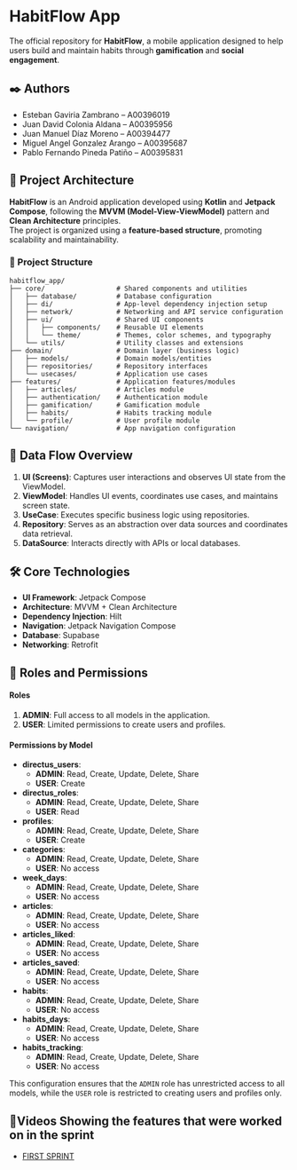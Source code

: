 # HabitFlow App

The official repository for **HabitFlow**, a mobile application designed to help users build and
maintain habits through **gamification** and **social engagement**.

## ✒️ Authors

- Esteban Gaviria Zambrano – A00396019
- Juan David Colonia Aldana – A00395956
- Juan Manuel Díaz Moreno – A00394477
- Miguel Angel Gonzalez Arango – A00395687
- Pablo Fernando Pineda Patiño – A00395831

## 📐 Project Architecture

**HabitFlow** is an Android application developed using **Kotlin** and **Jetpack Compose**,
following the **MVVM (Model-View-ViewModel)** pattern and **Clean Architecture** principles.  
The project is organized using a **feature-based structure**, promoting scalability and
maintainability.

### 📁 Project Structure

```text
habitflow_app/
├── core/                  # Shared components and utilities
│   ├── database/          # Database configuration
│   ├── di/                # App-level dependency injection setup
│   ├── network/           # Networking and API service configuration
│   ├── ui/                # Shared UI components
│   │   ├── components/    # Reusable UI elements
│   │   └── theme/         # Themes, color schemes, and typography
│   └── utils/             # Utility classes and extensions
├── domain/                # Domain layer (business logic)
│   ├── models/            # Domain models/entities
│   ├── repositories/      # Repository interfaces
│   └── usecases/          # Application use cases
├── features/              # Application features/modules
│   ├── articles/          # Articles module
│   ├── authentication/    # Authentication module
│   ├── gamification/      # Gamification module
│   ├── habits/            # Habits tracking module
│   └── profile/           # User profile module
└── navigation/            # App navigation configuration
```

## 🔄 Data Flow Overview

1. **UI (Screens)**: Captures user interactions and observes UI state from the ViewModel.
2. **ViewModel**: Handles UI events, coordinates use cases, and maintains screen state.
3. **UseCase**: Executes specific business logic using repositories.
4. **Repository**: Serves as an abstraction over data sources and coordinates data retrieval.
5. **DataSource**: Interacts directly with APIs or local databases.

## 🛠️ Core Technologies

- **UI Framework**: Jetpack Compose
- **Architecture**: MVVM + Clean Architecture
- **Dependency Injection**: Hilt
- **Navigation**: Jetpack Navigation Compose
- **Database**: Supabase
- **Networking**: Retrofit

## 📜 Roles and Permissions

#### **Roles**
1. **ADMIN**: Full access to all models in the application.
2. **USER**: Limited permissions to create users and profiles.

#### **Permissions by Model**

- **directus_users**:
    - **ADMIN**: Read, Create, Update, Delete, Share
    - **USER**: Create
- **directus_roles**:
    - **ADMIN**: Read, Create, Update, Delete, Share
    - **USER**: Read
- **profiles**:
    - **ADMIN**: Read, Create, Update, Delete, Share
    - **USER**: Create
- **categories**:
    - **ADMIN**: Read, Create, Update, Delete, Share
    - **USER**: No access
- **week_days**:
    - **ADMIN**: Read, Create, Update, Delete, Share
    - **USER**: No access
- **articles**:
    - **ADMIN**: Read, Create, Update, Delete, Share
    - **USER**: No access
- **articles_liked**:
    - **ADMIN**: Read, Create, Update, Delete, Share
    - **USER**: No access
- **articles_saved**:
    - **ADMIN**: Read, Create, Update, Delete, Share
    - **USER**: No access
- **habits**:
    - **ADMIN**: Read, Create, Update, Delete, Share
    - **USER**: No access
- **habits_days**:
    - **ADMIN**: Read, Create, Update, Delete, Share
    - **USER**: No access
- **habits_tracking**:
    - **ADMIN**: Read, Create, Update, Delete, Share
    - **USER**: No access

This configuration ensures that the `ADMIN` role has unrestricted access to all models, while the `USER` role is restricted to creating users and profiles only.

## 🎥Videos Showing the features that were worked on in the sprint

- [FIRST SPRINT](https://youtube.com/shorts/6DV_3rcoUUM?si=5ZLLSyCo3XZZiW75)